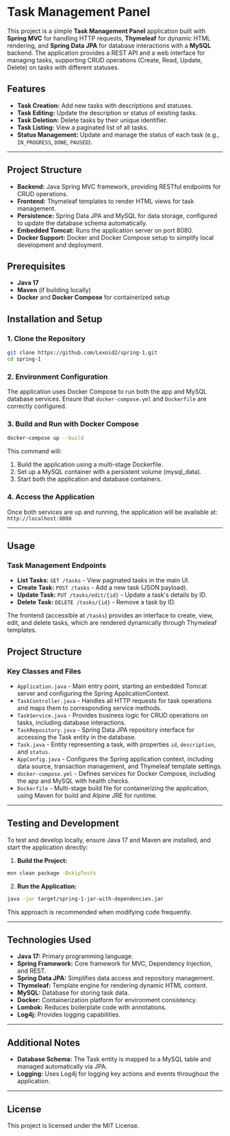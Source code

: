 # Task Management Panel

This project is a simple **Task Management Panel** application built with **Spring MVC** for handling HTTP requests,
**Thymeleaf** for dynamic HTML rendering, and **Spring Data JPA** for database interactions with a **MySQL** backend. 
The application provides a REST API and a web interface for managing tasks, supporting CRUD operations (Create, Read, 
Update, Delete) on tasks with different statuses.

## Features
- **Task Creation:** Add new tasks with descriptions and statuses.
- **Task Editing:** Update the description or status of existing tasks.
- **Task Deletion:** Delete tasks by their unique identifier.
- **Task Listing:** View a paginated list of all tasks.
- **Status Management:** Update and manage the status of each task (e.g., `IN_PROGRESS`, `DONE`, `PAUSED`).

---

## Project Structure
- **Backend:** Java Spring MVC framework, providing RESTful endpoints for CRUD operations.
- **Frontend:** Thymeleaf templates to render HTML views for task management.
- **Persistence:** Spring Data JPA and MySQL for data storage, configured to update the database schema automatically.
- **Embedded Tomcat:** Runs the application server on port 8080.
- **Docker Support:** Docker and Docker Compose setup to simplify local development and deployment.

## Prerequisites

- **Java 17**
- **Maven** (if building locally)
- **Docker** and **Docker Compose** for containerized setup

## Installation and Setup

### 1. Clone the Repository

```bash
git clone https://github.com/Lexoid2/spring-1.git
cd spring-1
```

### 2. Environment Configuration

The application uses Docker Compose to run both the app and MySQL database services. Ensure that `docker-compose.yml` 
and `Dockerfile` are correctly configured.

### 3. Build and Run with Docker Compose

```bash
docker-compose up --build
```

This command will:
1. Build the application using a multi-stage Dockerfile.
2. Set up a MySQL container with a persistent volume (mysql_data).
3. Start both the application and database containers.

### 4. Access the Application

Once both services are up and running, the application will be available at: `http://localhost:8080`

---

## Usage

### Task Management Endpoints

- **List Tasks:** `GET /tasks` - View paginated tasks in the main UI.
- **Create Task:** `POST /tasks` - Add a new task (JSON payload).
- **Update Task:** `PUT /tasks/edit/{id}` - Update a task's details by ID.
- **Delete Task:** `DELETE /tasks/{id}` - Remove a task by ID.

The frontend (accessible at `/tasks`) provides an interface to create, view, edit, and delete tasks, which are rendered
dynamically through Thymeleaf templates.

## Project Structure

### Key Classes and Files

- `Application.java` - Main entry point, starting an embedded Tomcat server and configuring the Spring 
ApplicationContext.
- `TaskController.java` - Handles all HTTP requests for task operations and maps them to corresponding service methods.
- `TaskService.java` - Provides business logic for CRUD operations on tasks, including database interactions.
- `TaskRepository.java` - Spring Data JPA repository interface for accessing the Task entity in the database.
- `Task.java` - Entity representing a task, with properties `id`, `description`, and `status`.
- `AppConfig.java` - Configures the Spring application context, including data source, transaction management, and 
Thymeleaf template settings.
- `docker-compose.yml` - Defines services for Docker Compose, including the app and MySQL with health checks.
- `Dockerfile` - Multi-stage build file for containerizing the application, using Maven for build and Alpine JRE for 
runtime.

---

## Testing and Development

To test and develop locally, ensure Java 17 and Maven are installed, and start the application directly:

1. **Build the Project:**

```bash
mvn clean package -DskipTests
```

2. **Run the Application:**

```bash
java -jar target/spring-1-jar-with-dependencies.jar
```

This approach is recommended when modifying code frequently.

---

## Technologies Used

- **Java 17:** Primary programming language.
- **Spring Framework:** Core framework for MVC, Dependency Injection, and REST.
- **Spring Data JPA:** Simplifies data access and repository management.
- **Thymeleaf:** Template engine for rendering dynamic HTML content.
- **MySQL:** Database for storing task data.
- **Docker:** Containerization platform for environment consistency.
- **Lombok:** Reduces boilerplate code with annotations.
- **Log4j:** Provides logging capabilities.

---

## Additional Notes

- **Database Schema:** The Task entity is mapped to a MySQL table and managed automatically via JPA.
- **Logging:** Uses Log4j for logging key actions and events throughout the application.

---

## License

This project is licensed under the MIT License.